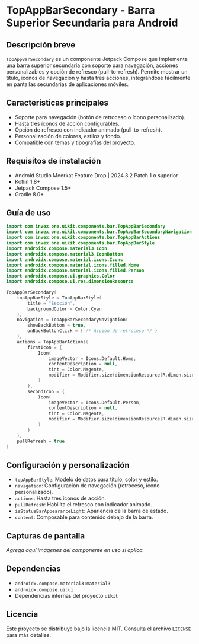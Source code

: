 # TopAppBarSecondary - Barra Superior Secundaria para Android

## Descripción breve
`TopAppBarSecondary` es un componente Jetpack Compose que implementa una barra superior secundaria con soporte para navegación, acciones personalizables y opción de refresco (pull-to-refresh). Permite mostrar un título, íconos de navegación y hasta tres acciones, integrándose fácilmente en pantallas secundarias de aplicaciones móviles.

## Características principales
- Soporte para navegación (botón de retroceso o ícono personalizado).
- Hasta tres íconos de acción configurables.
- Opción de refresco con indicador animado (pull-to-refresh).
- Personalización de colores, estilos y fondo.
- Compatible con temas y tipografías del proyecto.

## Requisitos de instalación
- Android Studio Meerkat Feature Drop | 2024.3.2 Patch 1 o superior
- Kotlin 1.8+
- Jetpack Compose 1.5+
- Gradle 8.0+

## Guía de uso

```kotlin
import com.invex.one.uikit.components.bar.TopAppBarSecondary
import com.invex.one.uikit.components.bar.TopAppBarSecondaryNavigation
import com.invex.one.uikit.components.bar.TopAppBarActions
import com.invex.one.uikit.components.bar.TopAppBarStyle
import androidx.compose.material3.Icon
import androidx.compose.material3.IconButton
import androidx.compose.material.icons.Icons
import androidx.compose.material.icons.filled.Home
import androidx.compose.material.icons.filled.Person
import androidx.compose.ui.graphics.Color
import androidx.compose.ui.res.dimensionResource

TopAppBarSecondary(
    topAppBarStyle = TopAppBarStyle(
        title = "Sección",
        backgroundColor = Color.Cyan
    ),
    navigation = TopAppBarSecondaryNavigation(
        showBackButton = true,
        onBackButtonClick = { /* Acción de retroceso */ }
    ),
    actions = TopAppBarActions(
        firstIcon = {
            Icon(
                imageVector = Icons.Default.Home,
                contentDescription = null,
                tint = Color.Magenta,
                modifier = Modifier.size(dimensionResource(R.dimen.size_ui_23dp))
            )
        },
        secondIcon = {
            Icon(
                imageVector = Icons.Default.Person,
                contentDescription = null,
                tint = Color.Magenta,
                modifier = Modifier.size(dimensionResource(R.dimen.size_ui_23dp))
            )
        }
    ),
    pullRefresh = true
)
```

## Configuración y personalización
- `topAppBarStyle`: Modelo de datos para título, color y estilo.
- `navigation`: Configuración de navegación (retroceso, ícono personalizado).
- `actions`: Hasta tres íconos de acción.
- `pullRefresh`: Habilita el refresco con indicador animado.
- `isStatusBarAppearanceLight`: Apariencia de la barra de estado.
- `content`: Composable para contenido debajo de la barra.

## Capturas de pantalla
_Agrega aquí imágenes del componente en uso si aplica._

## Dependencias
- `androidx.compose.material3:material3`
- `androidx.compose.ui:ui`
- Dependencias internas del proyecto `uikit`

## Licencia
Este proyecto se distribuye bajo la licencia MIT. Consulta el archivo `LICENSE` para más detalles.


